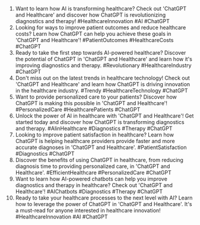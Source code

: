 1. Want to learn how AI is transforming healthcare? Check out 'ChatGPT and Healthcare' and discover how ChatGPT is revolutionizing diagnostics and therapy! #HealthcareInnovation #AI #ChatGPT
2. Looking for ways to improve patient outcomes and reduce healthcare costs? Learn how ChatGPT can help you achieve these goals in 'ChatGPT and Healthcare'! #PatientOutcomes #HealthcareCosts #ChatGPT
3. Ready to take the first step towards AI-powered healthcare? Discover the potential of ChatGPT in 'ChatGPT and Healthcare' and learn how it's improving diagnostics and therapy. #Revolutionary #HealthcareIndustry #ChatGPT
4. Don't miss out on the latest trends in healthcare technology! Check out 'ChatGPT and Healthcare' and learn how ChatGPT is driving innovation in the healthcare industry. #Trendy #HealthcareTechnology #ChatGPT
5. Want to provide personalized care to your patients? Discover how ChatGPT is making this possible in 'ChatGPT and Healthcare'! #PersonalizedCare #HealthcarePatients #ChatGPT
6. Unlock the power of AI in healthcare with 'ChatGPT and Healthcare'! Get started today and discover how ChatGPT is transforming diagnostics and therapy. #AIinHealthcare #Diagnostics #Therapy #ChatGPT
7. Looking to improve patient satisfaction in healthcare? Learn how ChatGPT is helping healthcare providers provide faster and more accurate diagnoses in 'ChatGPT and Healthcare'. #PatientSatisfaction #Diagnostics #ChatGPT
8. Discover the benefits of using ChatGPT in healthcare, from reducing diagnosis time to providing personalized care, in 'ChatGPT and Healthcare'. #EfficientHealthcare #PersonalizedCare #ChatGPT
9. Want to learn how AI-powered chatbots can help you improve diagnostics and therapy in healthcare? Check out 'ChatGPT and Healthcare'! #AIChatbots #Diagnostics #Therapy #ChatGPT
10. Ready to take your healthcare processes to the next level with AI? Learn how to leverage the power of ChatGPT in 'ChatGPT and Healthcare'. It's a must-read for anyone interested in healthcare innovation! #HealthcareInnovation #AI #ChatGPT
